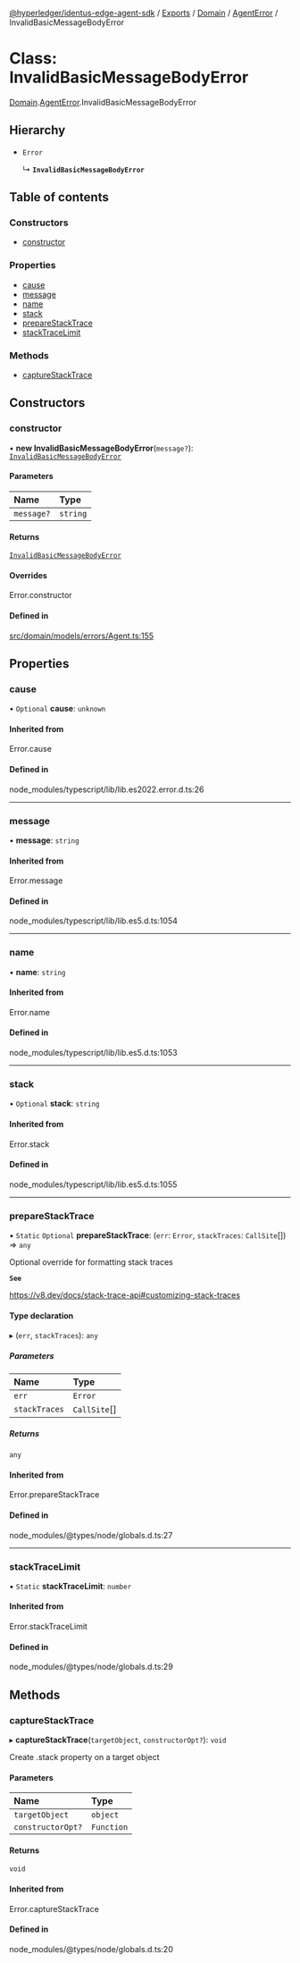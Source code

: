 [@hyperledger/identus-edge-agent-sdk](../README.md) / [Exports](../modules.md) / [Domain](../modules/Domain.md) / [AgentError](../modules/Domain.AgentError.md) / InvalidBasicMessageBodyError

# Class: InvalidBasicMessageBodyError

[Domain](../modules/Domain.md).[AgentError](../modules/Domain.AgentError.md).InvalidBasicMessageBodyError

## Hierarchy

- `Error`

  ↳ **`InvalidBasicMessageBodyError`**

## Table of contents

### Constructors

- [constructor](Domain.AgentError.InvalidBasicMessageBodyError.md#constructor)

### Properties

- [cause](Domain.AgentError.InvalidBasicMessageBodyError.md#cause)
- [message](Domain.AgentError.InvalidBasicMessageBodyError.md#message)
- [name](Domain.AgentError.InvalidBasicMessageBodyError.md#name)
- [stack](Domain.AgentError.InvalidBasicMessageBodyError.md#stack)
- [prepareStackTrace](Domain.AgentError.InvalidBasicMessageBodyError.md#preparestacktrace)
- [stackTraceLimit](Domain.AgentError.InvalidBasicMessageBodyError.md#stacktracelimit)

### Methods

- [captureStackTrace](Domain.AgentError.InvalidBasicMessageBodyError.md#capturestacktrace)

## Constructors

### constructor

• **new InvalidBasicMessageBodyError**(`message?`): [`InvalidBasicMessageBodyError`](Domain.AgentError.InvalidBasicMessageBodyError.md)

#### Parameters

| Name | Type |
| :------ | :------ |
| `message?` | `string` |

#### Returns

[`InvalidBasicMessageBodyError`](Domain.AgentError.InvalidBasicMessageBodyError.md)

#### Overrides

Error.constructor

#### Defined in

[src/domain/models/errors/Agent.ts:155](https://github.com/hyperledger/identus-edge-agent-sdk-ts/blob/8455e548651bea11f474591a89d22007cfe2962c/src/domain/models/errors/Agent.ts#L155)

## Properties

### cause

• `Optional` **cause**: `unknown`

#### Inherited from

Error.cause

#### Defined in

node_modules/typescript/lib/lib.es2022.error.d.ts:26

___

### message

• **message**: `string`

#### Inherited from

Error.message

#### Defined in

node_modules/typescript/lib/lib.es5.d.ts:1054

___

### name

• **name**: `string`

#### Inherited from

Error.name

#### Defined in

node_modules/typescript/lib/lib.es5.d.ts:1053

___

### stack

• `Optional` **stack**: `string`

#### Inherited from

Error.stack

#### Defined in

node_modules/typescript/lib/lib.es5.d.ts:1055

___

### prepareStackTrace

▪ `Static` `Optional` **prepareStackTrace**: (`err`: `Error`, `stackTraces`: `CallSite`[]) => `any`

Optional override for formatting stack traces

**`See`**

https://v8.dev/docs/stack-trace-api#customizing-stack-traces

#### Type declaration

▸ (`err`, `stackTraces`): `any`

##### Parameters

| Name | Type |
| :------ | :------ |
| `err` | `Error` |
| `stackTraces` | `CallSite`[] |

##### Returns

`any`

#### Inherited from

Error.prepareStackTrace

#### Defined in

node_modules/@types/node/globals.d.ts:27

___

### stackTraceLimit

▪ `Static` **stackTraceLimit**: `number`

#### Inherited from

Error.stackTraceLimit

#### Defined in

node_modules/@types/node/globals.d.ts:29

## Methods

### captureStackTrace

▸ **captureStackTrace**(`targetObject`, `constructorOpt?`): `void`

Create .stack property on a target object

#### Parameters

| Name | Type |
| :------ | :------ |
| `targetObject` | `object` |
| `constructorOpt?` | `Function` |

#### Returns

`void`

#### Inherited from

Error.captureStackTrace

#### Defined in

node_modules/@types/node/globals.d.ts:20
